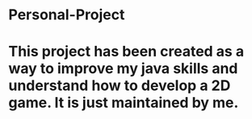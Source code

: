# Personal-Project
# This project has been created as a way to improve my java skills and understand how to develop a 2D game. It is just maintained by me.